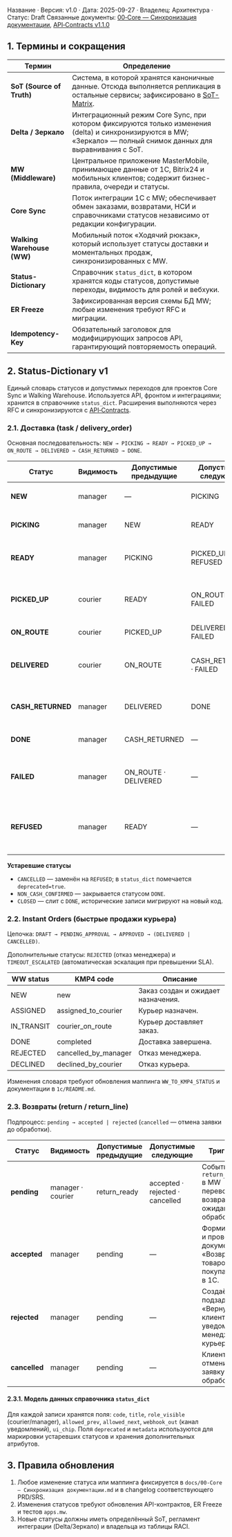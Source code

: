 Название · Версия: v1.0 · Дата: 2025-09-27 · Владелец: Архитектура · Статус: Draft
Связанные документы: [00‑Core — Синхронизация документации](00%E2%80%91Core%20%E2%80%94%20%D0%A1%D0%B8%D0%BD%D1%85%D1%80%D0%BE%D0%BD%D0%B8%D0%B7%D0%B0%D1%86%D0%B8%D1%8F%20%D0%B4%D0%BE%D0%BA%D1%83%D0%BC%D0%B5%D0%BD%D1%82%D0%B0%D1%86%D0%B8%D0%B8.md), [API‑Contracts v1.1.0](API%E2%80%91Contracts.md)

## 1. Термины и сокращения

| Термин | Определение |
| --- | --- |
| **SoT (Source of Truth)** | Система, в которой хранятся каноничные данные. Отсюда выполняется репликация в остальные сервисы; зафиксировано в [SoT-Matrix](00%E2%80%91Core%20%E2%80%94%20%D0%A1%D0%B8%D0%BD%D1%85%D1%80%D0%BE%D0%BD%D0%B8%D0%B7%D0%B0%D1%86%D0%B8%D1%8F%20%D0%B4%D0%BE%D0%BA%D1%83%D0%BC%D0%B5%D0%BD%D1%82%D0%B0%D1%86%D0%B8%D0%B8.md#5-sot-matrix-v1-source-of-truth). |
| **Delta / Зеркало** | Интеграционный режим Core Sync, при котором фиксируются только изменения (delta) и синхронизируются в MW; «Зеркало» — полный снимок данных для выравнивания с SoT. |
| **MW (Middleware)** | Центральное приложение MasterMobile, принимающее данные от 1С, Bitrix24 и мобильных клиентов; содержит бизнес-правила, очереди и статусы. |
| **Core Sync** | Поток интеграции 1С с MW; обеспечивает обмен заказами, возвратами, НСИ и справочниками статусов независимо от редакции конфигурации. |
| **Walking Warehouse (WW)** | Мобильный поток «Ходячий рюкзак», который использует статусы доставки и моментальных продаж, синхронизированных с MW. |
| **Status-Dictionary** | Справочник `status_dict`, в котором хранятся коды статусов, допустимые переходы, видимость для ролей и вебхуки. |
| **ER Freeze** | Зафиксированная версия схемы БД MW; любые изменения требуют RFC и миграции. |
| **Idempotency-Key** | Обязательный заголовок для модифицирующих запросов API, гарантирующий повторяемость операций. |

## 2. Status-Dictionary v1

Единый словарь статусов и допустимых переходов для проектов Core Sync и Walking Warehouse. Используется API, фронтом и интеграциями; хранится в справочнике `status_dict`. Расширения выполняются через RFC и синхронизируются с [API‑Contracts](API%E2%80%91Contracts.md#510-%D0%BC%D0%B0%D1%82%D1%80%D0%B8%D1%86%D0%B0-%D0%BF%D0%B5%D1%80%D0%B5%D1%85%D0%BE%D0%B4%D0%BE%D0%B2-%D1%81%D1%82%D0%B0%D1%82%D1%83%D1%81%D0%BE%D0%B2-walking-warehouse).

### 2.1. Доставка (task / delivery_order)

Основная последовательность: `NEW → PICKING → READY → PICKED_UP → ON_ROUTE → DELIVERED → CASH_RETURNED → DONE`.

| Статус | Видимость | Допустимые предыдущие | Допустимые следующие | Примечания |
| --- | --- | --- | --- | --- |
| **NEW** | manager | — | PICKING | Создан заказ, ожидает комплектации. |
| **PICKING** | manager | NEW | READY | Склад комплектует заказ. |
| **READY** | manager | PICKING | PICKED_UP · REFUSED | Упаковка завершена, заказ готов к выдаче. |
| **PICKED_UP** | courier | READY | ON_ROUTE · FAILED | Курьер забрал заказ; далее доставка или фиксация SLA нарушения. |
| **ON_ROUTE** | courier | PICKED_UP | DELIVERED · FAILED | Курьер в пути. |
| **DELIVERED** | courier | ON_ROUTE | CASH_RETURNED · FAILED | Заказ выдан клиенту, ожидается передача наличных. |
| **CASH_RETURNED** | manager | DELIVERED | DONE | Подтверждена передача наличных в кассу. |
| **DONE** | manager | CASH_RETURNED | — | Финальный статус, заказ закрыт. |
| **FAILED** | manager | ON_ROUTE · DELIVERED | — | Нарушение SLA, требуется ручная обработка. |
| **REFUSED** | manager | READY | — | Отказ клиента/менеджера; заменяет устаревший `CANCELLED`. |

**Устаревшие статусы**

- `CANCELLED` — заменён на `REFUSED`; в `status_dict` помечается `deprecated=true`.
- `NON_CASH_CONFIRMED` — закрывается статусом `DONE`.
- `CLOSED` — слит с `DONE`, исторические записи мигрируют на новый код.

### 2.2. Instant Orders (быстрые продажи курьера)

Цепочка: `DRAFT → PENDING_APPROVAL → APPROVED → (DELIVERED | CANCELLED)`.

Дополнительные статусы: `REJECTED` (отказ менеджера) и `TIMEOUT_ESCALATED` (автоматическая эскалация при превышении SLA).

| WW status | KMP4 code | Описание |
| --- | --- | --- |
| NEW | new | Заказ создан и ожидает назначения. |
| ASSIGNED | assigned_to_courier | Курьер назначен. |
| IN_TRANSIT | courier_on_route | Курьер доставляет заказ. |
| DONE | completed | Доставка завершена. |
| REJECTED | cancelled_by_manager | Отказ менеджера. |
| DECLINED | declined_by_courier | Отказ курьера. |

Изменения словаря требуют обновления маппинга `WW_TO_KMP4_STATUS` и документации в `1c/README.md`.

### 2.3. Возвраты (return / return_line)

Подпроцесс: `pending → accepted | rejected` (`cancelled` — отмена заявки до обработки).

| Статус | Видимость | Допустимые предыдущие | Допустимые следующие | Триггеры |
| --- | --- | --- | --- | --- |
| **pending** | manager · courier | return_ready | accepted · rejected · cancelled | Событие `return_ready` в MW переводит возврат в ожидание обработки. |
| **accepted** | manager | pending | — | Формируется и проводится документ «Возврат товаров от покупателя» в 1С. |
| **rejected** | manager | pending | — | Создаётся подзадача «Вернуть клиенту»; уведомления менеджеру и курьеру. |
| **cancelled** | manager | pending | — | Клиент отменил заявку до обработки. |

#### 2.3.1. Модель данных справочника `status_dict`

Для каждой записи хранятся поля: `code`, `title`, `role_visible` (courier/manager), `allowed_prev`, `allowed_next`, `webhook_out` (канал уведомлений), `ui_chip`. Поля `deprecated` и `metadata` используются для маркировки устаревших статусов и хранения дополнительных атрибутов.

## 3. Правила обновления

1. Любое изменение статуса или маппинга фиксируется в `docs/00‑Core — Синхронизация документации.md` и в changelog соответствующего PRD/SRS.
2. Изменения статусов требуют обновления API-контрактов, ER Freeze и тестов `apps.mw`.
3. Новые статусы должны иметь определённый SoT, регламент интеграции (Delta/Зеркало) и владельца из таблицы RACI.
